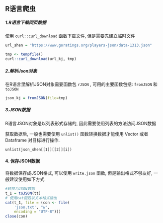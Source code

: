 ## R语言爬虫

##### 1.R语言下载网页数据

使用 `curl::curl_download` 函数下载文件, 但是需要先建立临时文件

```R
url_shen = "https://www.goratings.org/players-json/data-1313.json"

tmp <- tempfile()
curl::curl_download(url_kj, tmp)
```

##### 2.解析Json对象

在R语言里解析JSON对象需要函数包 `rJSON` , 可用的主要函数包括: `fromJSON` 和 `toJSON` 

```R
json_kj = fromJSON(file=tmp)
```

##### 3.JSON数据

R语言JSON对象是以列表形式存储的, 因此需要使用列表的方法访问JSON数据

获取数据后, 一般也需要使用 `unlist()` 函数转换数据才能使用 Vector 或者 Dataframe 对目标进行操作.

```
unlist(json_shen[[1]][[2]][i])
```

#### 4. 保存JSON数据

将数据保存成JSON格式, 可以使用 `write.json` 函数, 但是输出格式不够友好, 一般建议使用如下方式

```R
#转换为JSON数据
t_1 = toJSON(tt)
# 使用cat函数以文本格式输出
cat(t_1, file = (con <- file(
    'json.txt', "w", 
    encoding = "UTF-8")))
close(con)

```

